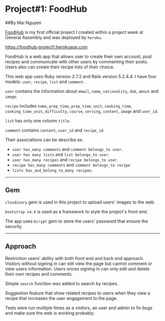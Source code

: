 # Project#1: FoodHub

##By Mai Nguyen

[FoodHub](https://foodhub-project1.herokuapp.com) is my first official project I created within a project week at General Assembly and was deployed by `heroku`.

https://foodhub-project1.herokuapp.com

FoodHub is a web app that allows user to create their own account, post recipes and communicate with other users by commenting their posts. Users also can create their recipe lists of their choice.

This web app uses Ruby version 2.7.2 and Rails version 5.2.4.4. I have four models: `user`, `recipe`, `list` and `comment`.

`user` contains the information about `email`, `name`, `nationality`, `dob`, `about` and `image`.

`recipe` includes `name`, `prep_time`, `prep_time_unit`, `cooking_time`, `cooking_time_unit`, `difficulty`, `course`, `serving`, `content`, `image` and `user_id`.

`list` has only one column `title`.

`comment` contains `content`, `user_id` and `recipe_id`.

Their associations can be describe as:
- `user has_many comments` and `comment belongs_to user`.
- `user has many lists` and `list belongs_to user`.
- `user has_many recipes` and `recipe belongs_to user`.
- `recipe has_many comments` and `comment belongs_to recipe`
- `lists has_and_belong_to_many recipes`.

------
## Gem

`cloudinary` gem is used in this project to upload users' images to the web.

`bootstrap v4.6` is used as a framework to style the project's front end.

The app uses `bcrypt` gem to store the users' password that ensure the security.

----------
## Approach

Restriction users' ability with both front end and back end approach. Visitors without signing in can still view the page but cannot comment or view users information. Users onces signing in can only edit and delete their own recipes and comments.

Simple `search` function was added to search by recipes.

Suggestion feature that show related recipes to users when they view a recipe that increases the user engagement to the page.

Tests were run multiple times as a visitors, an user and admin to fix bugs and make sure the web is working probably.
